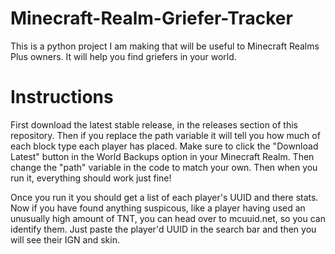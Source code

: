 # Minecraft-Realm-Griefer-Tracker
This is a python project I am making that will be useful to Minecraft Realms Plus owners. It will help you find griefers in your world.

# Instructions
First download the latest stable release, in the releases section of this repository. Then if you replace the path variable it will tell you how much of each block type each player has placed. Make sure to click the "Download Latest" button in the World Backups option in your Minecraft Realm. Then change the "path" variable in the code to match your own. Then when you run it, everything should work just fine!

Once you run it you should get a list of each player's UUID and there stats. Now if you have found anything suspicous, like a player having used an unusually high amount of TNT, you can head over to mcuuid.net, so you can identify them. Just paste the player'd UUID in the search bar and then you will see their IGN and skin.
